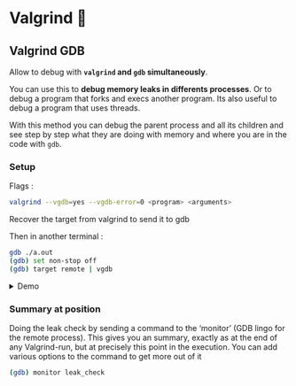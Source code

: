 # Valgrind 🚱

## Valgrind GDB

Allow to debug with **`valgrind` and `gdb` simultaneously**. 

You can use this to **debug memory leaks in differents processes**. Or to debug a program that forks and execs another program. Its also useful to debug a program that uses threads. 

With this method you can debug the parent process and all its children and see step by step what they are doing with memory and where you are in the code with `gdb`.

### Setup

Flags :

```bash
valgrind --vgdb=yes --vgdb-error=0 <program> <arguments>
```

Recover the target from valgrind to send it to gdb

Then in another terminal :

```bash
gdb ./a.out
(gdb) set non-stop off
(gdb) target remote | vgdb
```

<details>
<summary> Demo </summary>

```bash
$ valgrind --vgdb=yes --vgdb-error=0 ./a.out
```

Data to recover from valgrind:

```bash
target remote | /usr/bin/vgdb --pid=286905
  --pid is optional if only one valgrind process is running
```

Then in another terminal :

`set non-stop off`: Ensure that GDB isn’t using non-stop mode (Valgrind doesn’t like that)

```bash
$ gdb ./a.out
(gdb) set non-stop off
(gdb) target remote | /usr/bin/vgdb --pid=286905
(gdb) break main
(gdb) continue
```

Then you can use gdb as usual. You can set breakpoints, step through the code, etc. That will display in valgrind what is happening with memory.

</details>

### Summary at position

Doing the leak check by sending a command to the ‘monitor’ (GDB lingo for the remote process).
This gives you an summary, exactly as at the end of any Valgrind-run, but at precisely this point in the execution. You can add various options to the command to get more out of it

```bash
(gdb) monitor leak_check
```